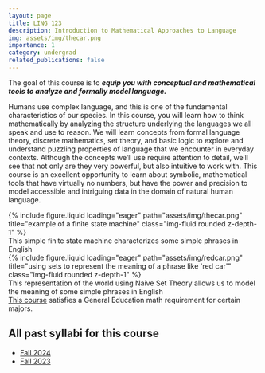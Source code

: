 ```yaml
---
layout: page
title: LING 123
description: Introduction to Mathematical Approaches to Language
img: assets/img/thecar.png
importance: 1
category: undergrad
related_publications: false
---
```


The goal of this course is to ***equip you with conceptual and mathematical tools to analyze and formally model language.***

<div class="row justify-content-sm-center">
    <div class="col-sm-8 mt-3 mt-md-0">
        <p>Humans use complex language, and this is one of the fundamental characteristics of our species. In this course, you will learn how to think mathematically by analyzing the structure underlying the languages we all speak and use to reason. We will learn concepts from formal language theory, discrete mathematics, set theory, and basic logic to explore and understand puzzling properties of language that we encounter in everyday contexts. Although the concepts we’ll use require attention to detail, we’ll see that not only are they very powerful, but also intuitive to work with. This course is an excellent opportunity to learn about symbolic, mathematical tools that have virtually no numbers, but have the power and precision to model accessible and intriguing data in the domain of natural human language.</p>
    </div>
    <div class="col-sm mt-3 mt-md-0">
        {% include figure.liquid loading="eager" path="assets/img/thecar.png" title="example of a finite state machine" class="img-fluid rounded z-depth-1" %}
        <div class="caption">
            This simple finite state machine characterizes some simple phrases in English
        </div>
    </div>
</div>

<div class="row justify-content-sm-center">
    <div class="col-sm-8 mt-3 mt-md-0">
        {% include figure.liquid loading="eager" path="assets/img/redcar.png" title="using sets to represent the meaning of a phrase like 'red car'" class="img-fluid rounded z-depth-1" %}
        <div class="caption">
    This representation of the world using Naive Set Theory allows us to model the meaning of some simple phrases in English
        </div>
    </div>
    <div class="col-sm mt-3 mt-md-0">
        <a href="https://kb.math.arizona.edu/placement/index.php?pg=kb.page&id=137" target="_blank">This course</a> satisfies a General Education math requirement for certain majors.
    </div>
</div>



<div class="row justify-content-sm-center">
  <div class="col-sm mt-3 mt-md-0">
    <object data="../../assets/pdf/LING123-2024Fall-Jackson.pdf" type='application/pdf' width="100%">
    </object>
  </div>
</div>

## All past syllabi for this course

* [Fall 2024](../../assets/pdf/LING123-2024Fall-Jackson.pdf)
* [Fall 2023](../../assets/pdf/LING123-2023Fall-Jackson.pdf)
